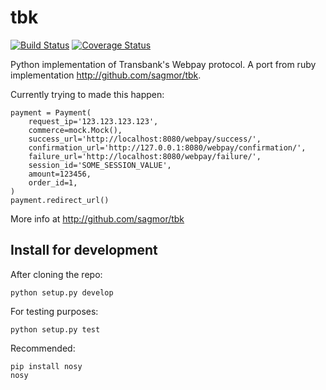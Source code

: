 tbk
===

[![Build Status](https://travis-ci.org/pedroburon/tbk.svg)](https://travis-ci.org/pedroburon/tbk)
[![Coverage Status](https://img.shields.io/coveralls/pedroburon/tbk.svg)](https://coveralls.io/r/pedroburon/tbk)

Python implementation of Transbank's Webpay protocol. A port from ruby implementation http://github.com/sagmor/tbk.

Currently trying to made this happen:

    payment = Payment(
        request_ip='123.123.123.123',
        commerce=mock.Mock(),
        success_url='http://localhost:8080/webpay/success/',
        confirmation_url='http://127.0.0.1:8080/webpay/confirmation/',
        failure_url='http://localhost:8080/webpay/failure/',
        session_id='SOME_SESSION_VALUE',
        amount=123456,
        order_id=1,
    )
    payment.redirect_url()

More info at http://github.com/sagmor/tbk

Install for development
-----------------------

After cloning the repo:

    python setup.py develop

For testing purposes:

    python setup.py test

Recommended:

    pip install nosy
    nosy
